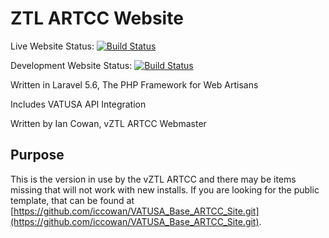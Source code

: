 ZTL ARTCC Website
=================

Live Website Status: [![Build Status](https://travis-ci.org/ZTLARTCC/ZTL_website.svg?branch=master)](https://travis-ci.org/ZTLARTCC/ZTL_website)

Development Website Status: [![Build Status](https://travis-ci.org/ZTLARTCC/ZTL_website.svg?branch=development)](https://travis-ci.org/ZTLARTCC/ZTL_website)

Written in Laravel 5.6, The PHP Framework for Web Artisans

Includes VATUSA API Integration

Written by Ian Cowan, vZTL ARTCC Webmaster

Purpose
-------
This is the version in use by the vZTL ARTCC and there may be items missing that will not work with new installs. If you are looking for the public template, that can be found at [https://github.com/iccowan/VATUSA_Base_ARTCC_Site.git](https://github.com/iccowan/VATUSA_Base_ARTCC_Site.git).
